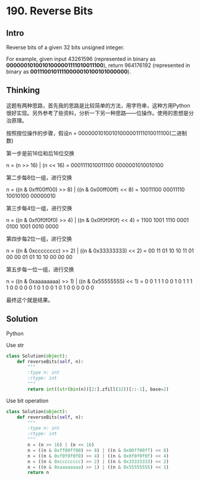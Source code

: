 # 190. Reverse Bits

## Intro

Reverse bits of a given 32 bits unsigned integer.

For example, given input 43261596 (represented in binary as ****00000010100101000001111010011100****), return 964176192 (represented in binary as ****00111001011110000010100101000000****).

## Thinking

这题有两种思路，首先我的思路是比较简单的方法，用字符串，这种方用Python很好实现。另外参考了些资料，分析一下另一种思路——位操作。使用的思想是分治原理。

按照按位操作的步骤，假设n = 00000010100101000001111010011100(二进制数)

第一步是前16位和后16位交换

n = (n >> 16) | (n << 16) = 0001111010011100 0000001010010100

第二步每8位一组，进行交换

n = ((n & 0xff00ff00) >> 8) | ((n & 0x00ff00ff) << 8) = 10011100 00011110 10010100 00000010

第三步每4位一组，进行交换

n = ((n & 0xf0f0f0f0) >> 4) | ((n & 0x0f0f0f0f) << 4) = 1100 1001 1110 0001 0100 1001 0010 0000

第四步每2位一组，进行交换

n = ((n & 0xcccccccc) >> 2) | ((n & 0x33333333) << 2) = 00 11 01 10 10 11 01 00 00 01 01 10 10 00 00 00

第五步每一位一组，进行交换

n = ((n & 0xaaaaaaaa) >> 1) | ((n & 0x55555555) << 1) = 0 0 1 1 1 0 0 1 0 1 1 1 1 0 0 0 0 0 1 0 1 0 0 1 0 1 0 0 0 0 0 0

最终这个就是结果。


## Solution

Python

Use str
 
```python
class Solution(object):
    def reverseBits(self, n):
        """
        :type n: int
        :rtype: int
        """
        return int((str(bin(n))[2:].zfill(32))[::-1], base=2)
```

Use bit operation

```python
class Solution(object):
    def reverseBits(self, n):
        """
        :type n: int
        :rtype: int
        """
		n = (n >> 16) | (n << 16)
    	n = ((n & 0xff00ff00) >> 8) | ((n & 0x00ff00ff) << 8)
    	n = ((n & 0xf0f0f0f0) >> 4) | ((n & 0x0f0f0f0f) << 4)
    	n = ((n & 0xcccccccc) >> 2) | ((n & 0x33333333) << 2)
    	n = ((n & 0xaaaaaaaa) >> 1) | ((n & 0x55555555) << 1)
    	return n
```